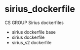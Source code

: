 # sirius_dockerfile
CS GROUP Sirius dockerfiles

* sirius dockerfile base
* sirius dockerfile
* sirius_s2 dockerfile 

